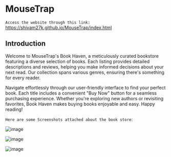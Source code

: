 # MouseTrap

`Access the website through this link:`
https://shivam27k.github.io/MouseTrap/index.html

## Introduction

Welcome to MouseTrap's Book Haven, a meticulously curated bookstore featuring a diverse selection of books. Each listing provides detailed descriptions and reviews, helping you make informed decisions about your next read. Our collection spans various genres, ensuring there's something for every reader.

Navigate effortlessly through our user-friendly interface to find your perfect book. Each title includes a convenient "Buy Now" button for a seamless purchasing experience. Whether you're exploring new authors or revisiting favorites, Book Haven makes buying books enjoyable and easy. Happy reading!

``Here are some Screenshots attached about the book store``:

![image](https://github.com/shivam27k/MouseTrap/assets/57641214/70f81c9b-f525-47de-a5e5-feba637eba15)

![image](https://github.com/shivam27k/MouseTrap/assets/57641214/6bc6c078-e2f3-4f9b-9b3f-92e5019a78d4)

![image](https://github.com/shivam27k/MouseTrap/assets/57641214/35f49fff-fbc3-4840-8de4-2a65a8cc5701)
